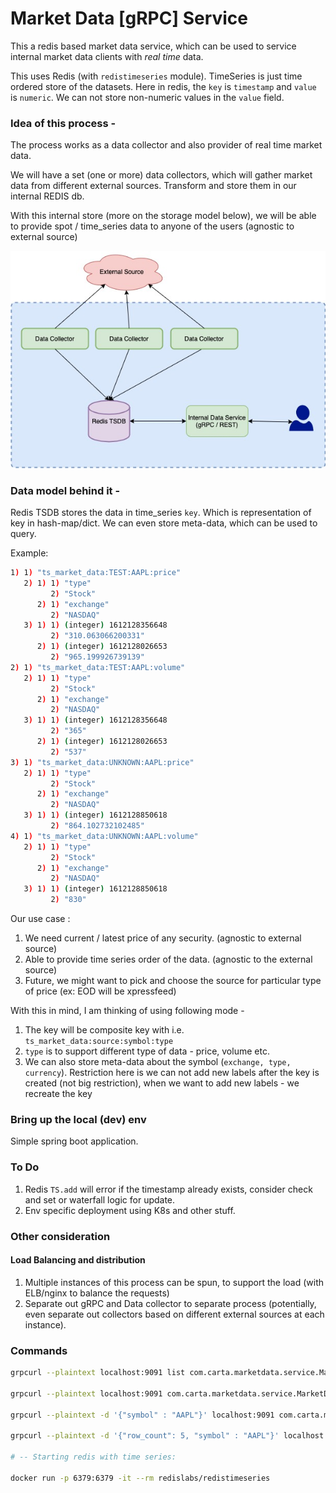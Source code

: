 # Market Data [gRPC] Service 

This a redis based market data service, which can be used to service internal market data clients with _real time_ data. 

This uses Redis (with `redistimeseries` module). TimeSeries is just time ordered store of the datasets. 
Here in redis, the `key` is `timestamp` and `value` is `numeric`. We can not store non-numeric values in the `value` field.

### Idea of this process -
The process works as a data collector and also provider of real time market data. 

We will have a set (one or more) data collectors, which will gather market data from different external sources. 
Transform and store them in our internal REDIS db. 

With this internal store (more on the storage model below), we will be able to provide spot / time_series data to 
anyone of the users (agnostic to external source) 

![market data service](wiki/market-data-service.jpg)

### Data model behind it -
Redis TSDB stores the data in time_series `key`. Which is representation of key in hash-map/dict. We can even store 
meta-data, which can be used to query.

Example:
```bash
1) 1) "ts_market_data:TEST:AAPL:price"
   2) 1) 1) "type"
         2) "Stock"
      2) 1) "exchange"
         2) "NASDAQ"
   3) 1) 1) (integer) 1612128356648
         2) "310.063066200331"
      2) 1) (integer) 1612128026653
         2) "965.199926739139"
2) 1) "ts_market_data:TEST:AAPL:volume"
   2) 1) 1) "type"
         2) "Stock"
      2) 1) "exchange"
         2) "NASDAQ"
   3) 1) 1) (integer) 1612128356648
         2) "365"
      2) 1) (integer) 1612128026653
         2) "537"
3) 1) "ts_market_data:UNKNOWN:AAPL:price"
   2) 1) 1) "type"
         2) "Stock"
      2) 1) "exchange"
         2) "NASDAQ"
   3) 1) 1) (integer) 1612128850618
         2) "864.102732102485"
4) 1) "ts_market_data:UNKNOWN:AAPL:volume"
   2) 1) 1) "type"
         2) "Stock"
      2) 1) "exchange"
         2) "NASDAQ"
   3) 1) 1) (integer) 1612128850618
         2) "830"
```

Our use case :
1. We need current / latest price of any security. (agnostic to external source)
2. Able to provide time series order of the data. (agnostic to the external source)
3. Future, we might want to pick and choose the source for particular type of price (ex: EOD will be xpressfeed)

With this in mind, I am thinking of using following mode -
1. The key will be composite key with i.e. `ts_market_data:source:symbol:type`
2. `type` is to support different type of data - price, volume etc.
3. We can also store meta-data about the symbol (`exchange, type, currency`). 
   Restriction here is we can not add new labels after the key is created (not  big restriction), 
   when we want to add new labels - we recreate the key 

### Bring up the local (dev) env
Simple spring boot application.

### To Do
1. Redis `TS.add` will error if the timestamp already exists, consider check and set or waterfall logic for update.
2. Env specific deployment using K8s and other stuff.

### Other consideration
#### Load Balancing and distribution 
1. Multiple instances of this process can be spun, to support the load (with ELB/nginx to balance the requests) 
2. Separate out gRPC and Data collector to separate process (potentially, even separate out collectors based on 
   different external sources at each instance).

### Commands
```bash
grpcurl --plaintext localhost:9091 list com.carta.marketdata.service.MarketDataService

grpcurl --plaintext localhost:9091 com.carta.marketdata.service.MarketDataService.heartbeat

grpcurl --plaintext -d '{"symbol" : "AAPL"}' localhost:9091 com.carta.marketdata.service.MarketDataService.spot

grpcurl --plaintext -d '{"row_count": 5, "symbol" : "AAPL"}' localhost:9091 com.carta.marketdata.service.MarketDataService.timeseries

# -- Starting redis with time series:

docker run -p 6379:6379 -it --rm redislabs/redistimeseries
```
